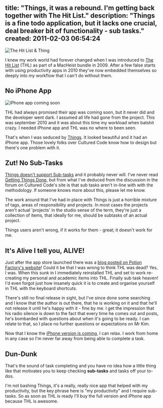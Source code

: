 title: "Things, it was a rebound. I'm getting back together with The Hit List."
description: "Things is a fine todo application, but it lacks one crucial, deal breaker bit of functionality - sub tasks."
created: 2011-02-03 06:54:24
---

![The Hit List &amp; Thing](/media/2011/02/03/blogimage/The_Hit_List___Thing.850x600.jpg)

I knew my work world had forever changed when I was introduced to [The Hit List][1] (THL) as part of a MacHeist bundle in 2009. After a few false starts with using productivity apps in 2010 they've now embedded themselves so deeply into my workflow that I can't do without them.

## No iPhone App

![iPhone app coming soon](/media/2011/02/03/blogimage/iPhone_app_coming_soon.850x600.jpg)

THL had always promised their app was coming soon, but it never did and the developer went dark. I assumed all life had gone from the project. This was september 2010 and it was about this time my workload when batshit crazy. I needed iPhone app and THL was no where to been seen.

That's when I was seduced by [Things][2]. It looked beautiful and it had an iPhone app. Those lovely folks over Cultured Code know how to design  but there's one problem with it.

## Zut! No Sub-Tasks

[Things doesn't support Sub-tasks][4] and it probably never will. I've never read [Getting Things Done][5], but from what I've deduced from the discussion in the forum on Cultured Code's site is that  sub tasks aren't in-line with with the methodology. If someone knows more about this, please let me know.

The work around that I've had in place with Things is just a horrible mixture of tags, areas of responsibility and projects. In most cases the projects aren't actual 'projects' in the studio sense of the term, they're just a collection of items, that ideally for me, should be subtasks of an actual project.

Things users aren't wrong, if it works for them - great; it doesn't work for me.

## It's Alive I tell you, ALIVE!

Just after the app store launched there was a [blog posted on Potion Factory's website][7]! Could it be that I was wrong to think THL was dead? Yes, I was.  When this sunk in I immediately reinstalled THL and set to work re-creating my personal and academic items into THL. Finally sub task heaven!  I'd even forgot just how insanely quick it is to create and organise yourself in THL with the keyboard shortcuts.

There's still no final release in sight, but I've since done some searching and I know that the author is out there, that he is working on it and that he'll not release it until he's happy with it - fine by me.  I get the impression that his radio silence is down to the fact that every time he comes out and posts, he's bombarded with questions about when it's going to be ready.  I can relate to that, so I place no further questions or expectations on Mr Kim.

Now that I know the [iPhone version is coming][7], I can relax. I work from home in any case so I'm never far away from being able to complete a task.

## Dun-Dunk

That's the sound of task completing and you have no idea how a little thing like that motivates you to keep checking __sub-tasks__ and tasks off your to-dos.

I'm not bashing Things, it's a really, really nice app that helped with my productivity, but the key phrase here is "my productivity" and I require sub-tasks. So as soon as THL is ready I'll buy the full version and iPhone app because THL is awesome.

 

[1]: http://www.potionfactory.com/thehitlist/
[2]: http://culturedcode.com/things/
[3]: http://www.jamiecurle.com/blog/cultured-code-arrvials
[4]: http://culturedcode.com/forums/read.php?7,30986
[5]: http://en.wikipedia.org/wiki/Getting_Things_Done
[6]: http://www.potionfactory.com/blog/2011/01/07/potion-factory-and-mac-app-store
[7]: http://www.flickr.com/photos/andypotion/4213848965/